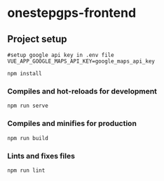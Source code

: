 # onestepgps-frontend


## Project setup
```
#setup google api key in .env file
VUE_APP_GOOGLE_MAPS_API_KEY=google_maps_api_key

```

```
npm install
```

### Compiles and hot-reloads for development
```
npm run serve
```

### Compiles and minifies for production
```
npm run build
```

### Lints and fixes files
```
npm run lint
```

